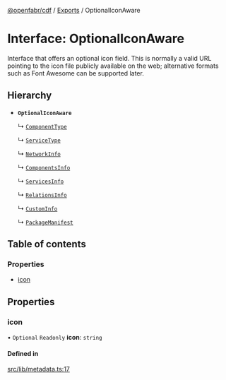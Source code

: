 [@openfabr/cdf](../README.md) / [Exports](../modules.md) / OptionalIconAware

# Interface: OptionalIconAware

Interface that offers an optional icon field.
This is normally a valid URL pointing to the icon file publicly available on the web; alternative formats such as Font Awesome can be supported later.

## Hierarchy

- **`OptionalIconAware`**

  ↳ [`ComponentType`](ComponentType.md)

  ↳ [`ServiceType`](ServiceType.md)

  ↳ [`NetworkInfo`](NetworkInfo.md)

  ↳ [`ComponentsInfo`](ComponentsInfo.md)

  ↳ [`ServicesInfo`](ServicesInfo.md)

  ↳ [`RelationsInfo`](RelationsInfo.md)

  ↳ [`CustomInfo`](CustomInfo.md)

  ↳ [`PackageManifest`](PackageManifest.md)

## Table of contents

### Properties

- [icon](OptionalIconAware.md#icon)

## Properties

### icon

• `Optional` `Readonly` **icon**: `string`

#### Defined in

[src/lib/metadata.ts:17](https://github.com/openfabr/cdf/blob/8dc07b3/core/typescript/src/lib/metadata.ts#L17)
